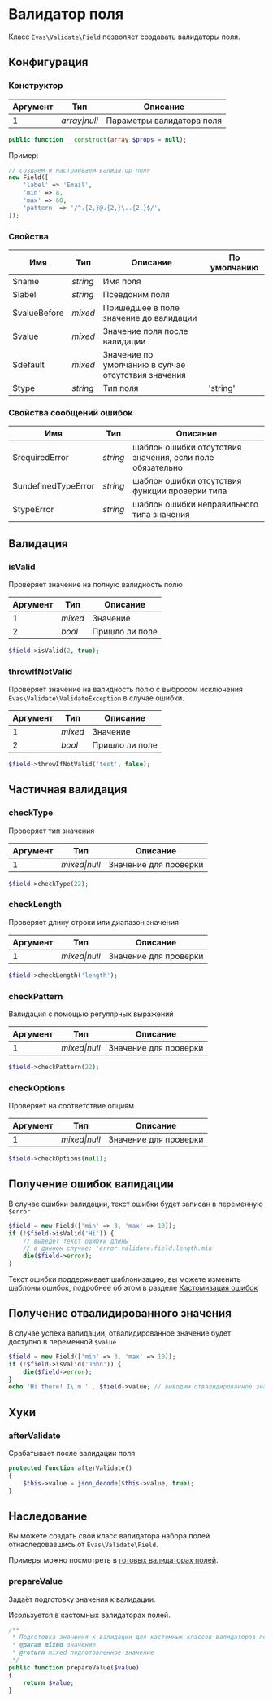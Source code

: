 # Валидатор поля

Класс `Evas\Validate\Field` позволяет создавать валидаторы поля.

## Конфигурация

### Конструктор

| Аргумент | Тип | Описание |
|----------|-----|----------|
| 1 | *array\|null* | Параметры валидатора поля |

```php
public function __construct(array $props = null);
```

Пример:

```php
// создаем и настраиваем валидатор поля
new Field([
    'label' => 'Email',
    'min' => 8,
    'max' => 60,
    'pattern' => '/^.{2,}@.{2,}\..{2,}$/',
]);
```

### Свойства

| Имя | Тип | Описание | По умолчанию |
|-----|-----|----------|--------------|
| $name | *string* | Имя поля |
| $label | *string* | Псевдоним поля |
| $valueBefore | *mixed* | Пришедшее в поле значение до валидации |
| $value | *mixed* | Значение поля после валидации |
| $default | *mixed* | Значение по умолчанию в сулчае отсутствия значения |
| $type | *string* | Тип поля | 'string' |

### Свойства сообщений ошибок
| Имя | Тип | Описание |
|-----|-----|----------|
| $requiredError | *string* | шаблон ошибки отсутствия значения, если поле обязательно |
| $undefinedTypeError | *string* | шаблон ошибки отсутствия функции проверки типа |
| $typeError | *string* | шаблон ошибки неправильного типа значения |


## Валидация

### isValid

Проверяет значение на полную валидность полю

| Аргумент | Тип | Описание |
|----------|-----|----------|
| 1 | *mixed* | Значение |
| 2 | *bool* | Пришло ли поле |

```php
$field->isValid(2, true);
```

### throwIfNotValid

Проверяет значение на валидность полю с выбросом исключения `Evas\Validate\ValidateException` в случае ошибки.

| Аргумент | Тип | Описание |
|----------|-----|----------|
| 1 | *mixed* | Значение |
| 2 | *bool* | Пришло ли поле |

```php
$field->throwIfNotValid('test', false);
```


## Частичная валидация

### checkType

Проверяет тип значения

| Аргумент | Тип | Описание |
|----------|-----|----------|
| 1 | *mixed\|null* | Значение для проверки |

```php
$field->checkType(22);
```

### checkLength

Проверяет длину строки или диапазон значения

| Аргумент | Тип | Описание |
|----------|-----|----------|
| 1 | *mixed\|null* | Значение для проверки |

```php
$field->checkLength('length');
```

### checkPattern

Валидация с помощью регулярных выражений

| Аргумент | Тип | Описание |
|----------|-----|----------|
| 1 | *mixed\|null* | Значение для проверки |

```php
$field->checkPattern(22);
```

### checkOptions

Проверяет на соответствие опциям

| Аргумент | Тип | Описание |
|----------|-----|----------|
| 1 | *mixed\|null* | Значение для проверки |

```php
$field->checkOptions(null);
```


## Получение ошибок валидации

В случае ошибки валидации, текст ошибки будет записан в переменную `$error`

```php
$field = new Field(['min' => 3, 'max' => 10]);
if (!$field->isValid('Hi')) {
    // выведет текст ошибки длины
    // в данном случае: 'error.validate.field.length.min'
    die($field->error);
}
```

Текст ошибки поддерживает шаблонизацию, вы можете изменить шаблоны ошибок, подробнее об этом в разделе [Кастомизация ошибок](/guide/extra/custom-errors.html)

## Получение отвалидированного значения

В случае успеха валидации, отвалидированное значение будет доступно в переменной `$value`

```php
$field = new Field(['min' => 3, 'max' => 10]);
if (!$field->isValid('John')) {
    die($field->error);
}
echo 'Hi there! I\'m ' . $field->value; // выводим отвалидированное значение
```

## Хуки

### afterValidate

Срабатывает после валидации поля

```php
protected function afterValidate()
{
    $this->value = json_decode($this->value, true);
}
```


## Наследование

Вы можете создать свой класс валидатора набора полей отнаследовавшись от `Evas\Validate\Field`.

Примеры можно посмотреть в [готовых валидаторах полей](/guide/base/prepared-fields.html).

### prepareValue

Задаёт подготовку значения к валидации.

Исользуется в кастомных валидаторах полей.

```PHP
/**
 * Подготовка значения к валидации для кастомных классов валидаторов полей.
 * @param mixed значение
 * @return mixed подготовленное значение
 */
public function prepareValue($value)
{
    return $value;
}
```
